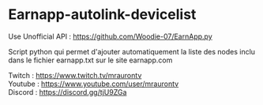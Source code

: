 # Earnapp-autolink-devicelist

Use Unofficial API : https://github.com/Woodie-07/EarnApp.py

Script python qui permet d'ajouter automatiquement la liste des nodes inclu dans le fichier earnapp.txt sur le site earnapp.com

Twitch : https://www.twitch.tv/mraurontv   
Youtube : https://www.youtube.com/user/mraurontv  
Discord : https://discord.gg/tjU9ZGa
